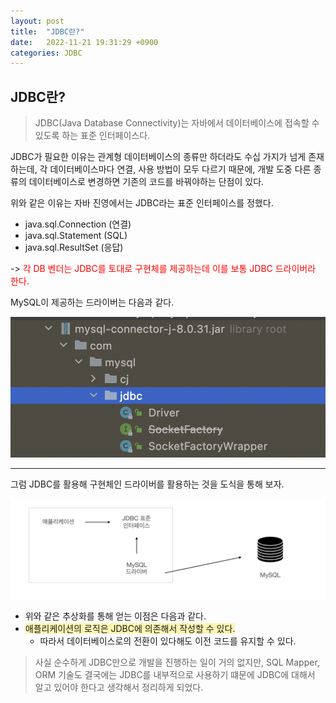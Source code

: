 ```yaml
---
layout: post
title:  "JDBC란?"
date:   2022-11-21 19:31:29 +0900
categories: JDBC
---
```


## JDBC란?
> JDBC(Java Database Connectivity)는 자바에서 데이터베이스에 접속할 수 있도록 하는 표준 인터페이스다.

JDBC가 필요한 이유는 관계형 데이터베이스의 종류만 하더라도 수십 가지가 넘게 존재하는데, 각 데이터베이스마다 연결, 사용 방법이 모두
다르기 때문에, 개발 도중 다른 종류의 데이터베이스로 변경하면 기존의 코드를 바꿔야하는 단점이 있다. 

위와 같은 이유는 자바 진영에서는 JDBC라는 표준 인터페이스를 정했다.
- java.sql.Connection (연결)
- java.sql.Statement (SQL)
- java.sql.ResultSet (응답)

-> <span style="color:red;">각 DB 벤더는 JDBC를 토대로 구현체를 제공하는데 이를 보통 JDBC 드라이버라 한다.</span>

MySQL이 제공하는 드라이버는 다음과 같다.

<img src="/public/img/1124mysql_driver.png" width="" height="" alt="" />

---

그럼 JDBC를 활용해 구현체인 드라이버를 활용하는 것을 도식을 통해 보자.

<img src="/public/img/1124db.png" width="" height="" alt="" />

- 위와 같은 추상화를 통해 얻는 이점은 다음과 같다.
- <span style='background-color:#fff5b1'>애플리케이션의 로직은 JDBC에 의존해서 작성할 수 있다.</span>
  - 따라서 데이터베이스로의 전환이 있다해도 이전 코드를 유지할 수 있다.

> 사실 순수하게 JDBC만으로 개발을 진행하는 일이 거의 없지만, SQL Mapper, ORM 기술도
> 결국에는 JDBC를 내부적으로 사용하기 떄문에 JDBC에 대해서 알고 있어야 한다고 생각해서 정리하게 되었다.

